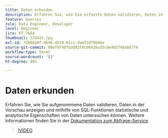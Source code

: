 ```yaml
---
title: Daten erkunden
description: Erfahren Sie, wie Sie erfasste Daten validieren, Daten in der Vorschau anzeigen und mithilfe von SQL-Funktionen statistische und analytische Eigenschaften von Daten untersuchen können.
feature: Queries
role: Data Engineer, Developer
level: Beginner
jira: KT-7684
thumbnail: 333415.jpg
exl-id: 7288da8f-4646-4519-81cc-dae33d79b86e
source-git-commit: 00ef0f40fb3d82f0c06428a35c0e402f46ab6774
workflow-type: tm+mt
source-wordcount: '52'
ht-degree: 46%

---
```


# Daten erkunden

Erfahren Sie, wie Sie aufgenommene Daten validieren, Daten in der Vorschau anzeigen und mithilfe von SQL-Funktionen statistische und analytische Eigenschaften von Daten untersuchen können. Weitere Informationen finden Sie in der [Dokumentation zum Abfrage-Service](https://experienceleague.adobe.com/docs/experience-platform/query/home.html?lang=de).

>[!VIDEO](https://video.tv.adobe.com/v/333415?learn=on)
